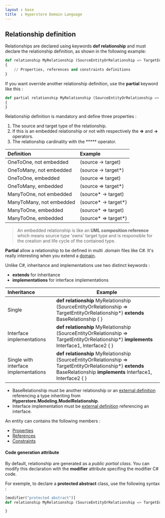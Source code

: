 ```yaml
---
layout : base
title  : Hyperstore Domain Language
---
```


## Relationship definition

Relationships are declared using keywords **def relationship** and must declare the relationship definition, as shown in the following example:

```python
def relationship MyRelationship (SourceEntityOrRelationship => TargetEntityOrRelationship*)
{
	// Properties, references and constraints definitions
}
```
If you want override another relationship definition, use the **partial** keyword like this :

```python
def partial relationship MyRelationship (SourceEntityOrRelationship => TargetEntityOrRelationship*)
{
}
```
Relationship definition is mandatory and define three properties :
1. The source and target type of the relationship.
2. If this is an embedded relationship or not with respectively the **=>** and **->** operators.
3. The relationship cardinality with the ***** operator.

| Definition | Example |
|:-------------------------- |:- |
| OneToOne, not embedded | (source -> target)|
| OneToMany, not embedded | (source -> target*)|
| OneToOne, embedded | (source => target)|
| OneToMany, embedded | (source => target*)|
| ManyToOne, not embedded | (source* -> target)|
| ManyToMany, not embedded | (source* -> target*)|
| ManyToOne, embedded | (source* => target)|
| ManyToOne, embedded | (source* => target*)|

> An embedded relationship is like an **UML composition reference** which means source type 'owns' target type and is responsible for the creation and life cycle of the contained type.

**Partial** allow a relationship to be defined in multi .domain files like C#. It's really interesting when you extend a [domain](../Domain).

Unlike C#, inheritance and implementations use two distinct keywords :

* **extends** for inheritance
* **implementations** for interface implementations

| Inheritance | Example |
|:--------------------------------------- |-|
| Single| **def relationship** MyRelationship  (SourceEntityOrRelationship => TargetEntityOrRelationship*) **extends** BaseRelationship { } |
| Interface implementations | **def relationship** MyRelationship  (SourceEntityOrRelationship => TargetEntityOrRelationship*) **implements** Interface1, Interface2 { } |
| Single with interface implementations | **def relationship** MyRelationship   (SourceEntityOrRelationship => TargetEntityOrRelationship*) **extends** BaseRelationship **implements** Interface1, Interface2 { } |

- BaseRelationship must be another relationship or an [external definition](../Externals) referencing a type inheriting from **Hyperstore.Modeling.ModelRelationship**.
- Interface implementation must be [external definition](../Externals) referencing an interface.

An entity can contains the following members :

* [Properties](../Properties)
* [References](../References)
* [Constraints](../Constraints)


#### Code generation attribute
By default, relationship are generated as a *public partial class*. You can modify this declaration with the **modifier** attribute specifing the modifier C# code.

For exemple, to declare a **protected abstract** class, use the following syntax :

```python
[modifier("protected abstract")]
def relationship MyRelationship (SourceEntityOrRelationship => TargetEntityOrRelationship*) {

}
```

